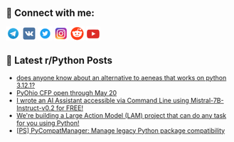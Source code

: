 ## 🔎 Connect with me:
[<img src="https://github.com/bullbesh/bullbesh/blob/main/images/Telegram.png" width="32" height="32" />](https://t.me/bullbesh)
[<img src="https://github.com/bullbesh/bullbesh/blob/main/images/VK.png" width="32" height="32" />](https://vk.com/bullbesh)
[<img src="https://github.com/bullbesh/bullbesh/blob/main/images/Twitter.png" width="32" height="32" />](https://twitter.com/bullbesh1)
[<img src="https://github.com/bullbesh/bullbesh/blob/main/images/Instagram.png" width="32" height="32" />](https://www.instagram.com/bullbesh)
[<img src="https://github.com/bullbesh/bullbesh/blob/main/images/Reddit.png" width="32" height="32" />](https://www.reddit.com/user/bullbesh)
[<img src="https://github.com/bullbesh/bullbesh/blob/main/images/YouTube.png" width="32" height="32" />](https://www.youtube.com/channel/UCtfjRs6uzgq5mfm8S06WTcg)

## 📕 Latest r/Python Posts
<!-- BLOG-POST-LIST:START -->
- [does anyone know about an alternative to aeneas that works on python 3.12.1?](https://www.reddit.com/r/Python/comments/1bojukc/does_anyone_know_about_an_alternative_to_aeneas/)
- [PyOhio CFP open through May 20](https://www.reddit.com/r/Python/comments/1bohs1c/pyohio_cfp_open_through_may_20/)
- [I wrote an AI Assistant accessible via Command Line using Mistral-7B-Instruct-v0.2 for FREE!](https://www.reddit.com/r/Python/comments/1bog0on/i_wrote_an_ai_assistant_accessible_via_command/)
- [We&#39;re building a Large Action Model &lpar;LAM&rpar; project that can do any task for you using Python!](https://www.reddit.com/r/Python/comments/1bo9z5f/were_building_a_large_action_model_lam_project/)
- [[PS] PyCompatManager: Manage legacy Python package compatibility](https://www.reddit.com/r/Python/comments/1bo8hbo/ps_pycompatmanager_manage_legacy_python_package/)
<!-- BLOG-POST-LIST:END -->
